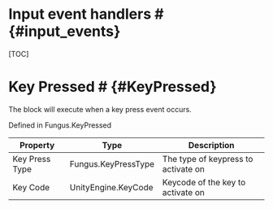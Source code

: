 # Input event handlers # {#input_events}

[TOC]
# Key Pressed # {#KeyPressed}
The block will execute when a key press event occurs.

Defined in Fungus.KeyPressed

Property | Type | Description
 --- | --- | ---
Key Press Type | Fungus.KeyPressType | The type of keypress to activate on
Key Code | UnityEngine.KeyCode | Keycode of the key to activate on


